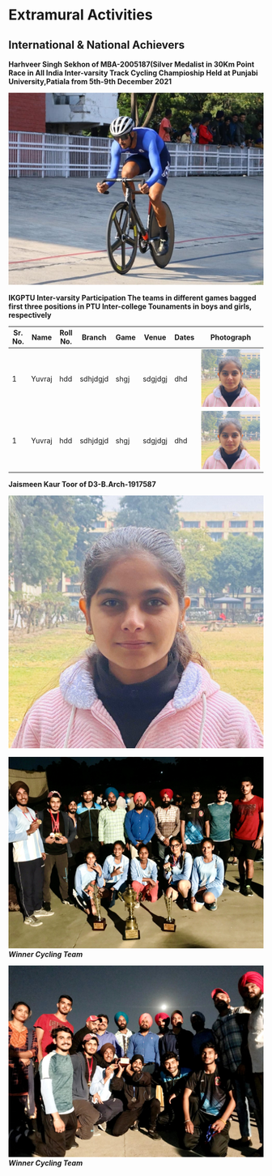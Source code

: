 # Extramural Activities
## International & National Achievers  


**Harhveer Singh Sekhon of MBA-2005187(Silver Medalist in 30Km Point Race in All India Inter-varsity Track Cycling Champioship Held at Punjabi University,Patiala  from 5th-9th December 2021**  

![Harshveer](Images/Star/2.jpeg)  


**IKGPTU Inter-varsity Participation
The teams in different games bagged first three positions in PTU Inter-college Tounaments in boys and girls, respectively**


| Sr. No. | Name | Roll No. | Branch | Game | Venue | Dates | Photograph |
| - | -- | - | - |-| - | - | - |
| 1 | Yuvraj | hdd | sdhjdgjd |shgj |sdgjdgj |dhd | ![Jaismeen](Images/Star/4.jpg) |
| 1 | Yuvraj | hdd | sdhjdgjd |shgj |sdgjdgj |dhd | ![Jaismeen](Images/Star/4.jpg) |








**Jaismeen Kaur Toor of D3-B.Arch-1917587**  

![Jaismeen](Images/Star/4.jpg)

![1](Images/Teams/2-1st.jpg)
***Winner Cycling Team***

![1](Images/Teams/3-1st.jpeg)
***Winner Cycling Team***
